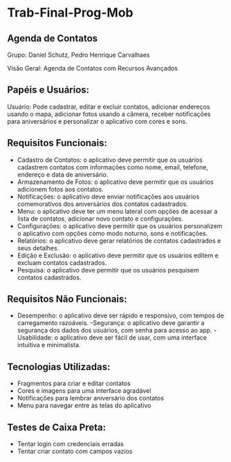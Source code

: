 # Trab-Final-Prog-Mob
## Agenda de Contatos
Grupo: Daniel Schutz, Pedro Henrique Carvalhaes

Visão Geral: Agenda de Contatos com Recursos Avançados

## Papéis e Usuários:

Usuário: Pode cadastrar, editar e excluir contatos, adicionar endereços usando o mapa, adicionar fotos usando a câmera, receber notificações para aniversários e personalizar o aplicativo com cores e sons.


## Requisitos Funcionais:

- Cadastro de Contatos: o aplicativo deve permitir que os usuários cadastrem contatos com informações como nome, email, telefone, endereço e data de aniversário.
- Armazenamento de Fotos: o aplicativo deve permitir que os usuários adicionem fotos aos contatos.
- Notificações: o aplicativo deve enviar notificações aos usuários comemorativos dos aniversários dos contatos cadastrados.
- Menu: o aplicativo deve ter um menu lateral com opções de acessar a lista de contatos, adicionar novo contato e configurações.
- Configurações: o aplicativo deve permitir que os usuários personalizem o aplicativo com opções como modo noturno, sons e notificações.
- Relatórios: o aplicativo deve gerar relatórios de contatos cadastrados e seus detalhes.
- Edição e Exclusão: o aplicativo deve permitir que os usuários editem e excluam contatos cadastrados.
- Pesquisa: o aplicativo deve permitir que os usuários pesquisem contatos cadastrados.


## Requisitos Não Funcionais:

- Desempenho: o aplicativo deve ser rápido e responsivo, com tempos de carregamento razoáveis.
-Segurança: o aplicativo deve garantir a segurança dos dados dos usuários, com senha para acesso ao app.
-Usabilidade: o aplicativo deve ser fácil de usar, com uma interface intuitiva e minimalista.

## Tecnologias Utilizadas:

- Fragmentos para criar e editar contatos
- Cores e imagens para uma interface agradável
- Notificações para lembrar aniversário dos contatos
- Menu para navegar entre as telas do aplicativo

## Testes de Caixa Preta:

- Tentar login com credenciais erradas
- Tentar criar contato com campos vazios
 


 

